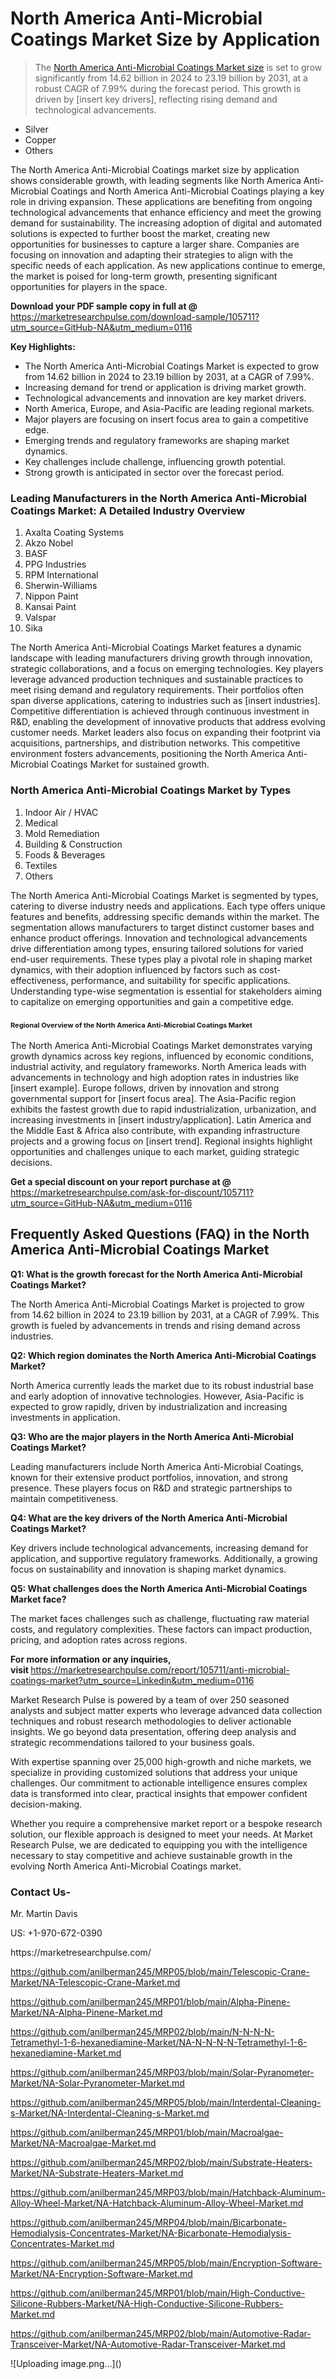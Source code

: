 <h1>North America Anti-Microbial Coatings Market&nbsp;Size by Application</h1><blockquote><p>The <a href="https://marketresearchpulse.com/download-sample/105711?utm_source=GitHub-NA&amp;utm_medium=0116">North America Anti-Microbial Coatings Market size</a> is set to grow significantly from 14.62 billion in 2024 to 23.19 billion by 2031, at a robust CAGR of 7.99% during the forecast period. This growth is driven by [insert key drivers], reflecting rising demand and technological advancements.</p></blockquote><ul><li>Silver<li> Copper<li> Others</li></ul><p>The North America Anti-Microbial Coatings market size by application shows considerable growth, with leading segments like North America Anti-Microbial Coatings and North America Anti-Microbial Coatings playing a key role in driving expansion. These applications are benefiting from ongoing technological advancements that enhance efficiency and meet the growing demand for sustainability. The increasing adoption of digital and automated solutions is expected to further boost the market, creating new opportunities for businesses to capture a larger share. Companies are focusing on innovation and adapting their strategies to align with the specific needs of each application. As new applications continue to emerge, the market is poised for long-term growth, presenting significant opportunities for players in the space.</p><p><strong>Download your PDF sample copy in full at @ </strong><a href="https://marketresearchpulse.com/download-sample/105711?utm_source=GitHub-NA&amp;utm_medium=0116">https://marketresearchpulse.com/download-sample/105711?utm_source=GitHub-NA&amp;utm_medium=0116</a></p><p><strong>Key Highlights: </strong></p><ul><li>The North America Anti-Microbial Coatings Market is expected to grow from 14.62 billion in 2024 to 23.19 billion by 2031, at a CAGR of 7.99%.</li><li>Increasing demand for trend or application is driving market growth.</li><li>Technological advancements and innovation are key market drivers.</li><li>North America, Europe, and Asia-Pacific are leading regional markets.</li><li>Major players are focusing on insert focus area to gain a competitive edge.</li><li>Emerging trends and regulatory frameworks are shaping market dynamics.</li><li>Key challenges include challenge, influencing growth potential.</li><li>Strong growth is anticipated in sector over the forecast period.</li></ul><h3>Leading Manufacturers in the North America Anti-Microbial Coatings Market: A Detailed Industry Overview</h3><ol><li>Axalta Coating Systems</li><li>Akzo Nobel</li><li>BASF</li><li>PPG Industries</li><li>RPM International</li><li>Sherwin-Williams</li><li>Nippon Paint</li><li>Kansai Paint</li><li>Valspar</li><li>Sika</li></ol><div class="flex max-w-full flex-col flex-grow"><div class="min-h-8 text-message flex w-full flex-col items-end gap-2 whitespace-normal break-words [.text-message+&amp;]:mt-5" dir="auto" data-message-author-role="assistant" data-message-id="fd8432e4-4910-450d-b182-61b7bfb0a01f" data-message-model-slug="gpt-4o"><div class="flex w-full flex-col gap-1 empty:hidden first:pt-[3px]"><div class="markdown prose w-full break-words dark:prose-invert light"><p>The North America Anti-Microbial Coatings Market features a dynamic landscape with leading manufacturers driving growth through innovation, strategic collaborations, and a focus on emerging technologies. Key players leverage advanced production techniques and sustainable practices to meet rising demand and regulatory requirements. Their portfolios often span diverse applications, catering to industries such as [insert industries]. Competitive differentiation is achieved through continuous investment in R&amp;D, enabling the development of innovative products that address evolving customer needs. Market leaders also focus on expanding their footprint via acquisitions, partnerships, and distribution networks. This competitive environment fosters advancements, positioning the North America Anti-Microbial Coatings Market for sustained growth.</p></div></div></div></div><h3>North America Anti-Microbial Coatings Market by Types</h3><ol><li>Indoor Air / HVAC<li> Medical<li> Mold Remediation<li> Building & Construction<li> Foods & Beverages<li> Textiles<li> Others</li></ol><div class="flex max-w-full flex-col flex-grow"><div class="min-h-8 text-message flex w-full flex-col items-end gap-2 whitespace-normal break-words [.text-message+&amp;]:mt-5" dir="auto" data-message-author-role="assistant" data-message-id="084470be-0bb7-4664-bddf-5156b4f41249" data-message-model-slug="gpt-4o-mini"><div class="flex w-full flex-col gap-1 empty:hidden first:pt-[3px]"><div class="markdown prose w-full break-words dark:prose-invert light"><p>The North America Anti-Microbial Coatings Market is segmented by types, catering to diverse industry needs and applications. Each type offers unique features and benefits, addressing specific demands within the market. The segmentation allows manufacturers to target distinct customer bases and enhance product offerings. Innovation and technological advancements drive differentiation among types, ensuring tailored solutions for varied end-user requirements. These types play a pivotal role in shaping market dynamics, with their adoption influenced by factors such as cost-effectiveness, performance, and suitability for specific applications. Understanding type-wise segmentation is essential for stakeholders aiming to capitalize on emerging opportunities and gain a competitive edge.</p></div></div></div></div><h3><span style="font-size: 11px;">Regional Overview of the North America Anti-Microbial Coatings Market</span></h3><div class="flex max-w-full flex-col flex-grow"><div class="min-h-8 text-message flex w-full flex-col items-end gap-2 whitespace-normal break-words [.text-message+&amp;]:mt-5" dir="auto" data-message-author-role="assistant" data-message-id="e9038762-ce64-4e30-91c9-9bd413514231" data-message-model-slug="gpt-4o-mini"><div class="flex w-full flex-col gap-1 empty:hidden first:pt-[3px]"><div class="markdown prose w-full break-words dark:prose-invert light"><p>The North America Anti-Microbial Coatings Market demonstrates varying growth dynamics across key regions, influenced by economic conditions, industrial activity, and regulatory frameworks. North America leads with advancements in technology and high adoption rates in industries like [insert example]. Europe follows, driven by innovation and strong governmental support for [insert focus area]. The Asia-Pacific region exhibits the fastest growth due to rapid industrialization, urbanization, and increasing investments in [insert industry/application]. Latin America and the Middle East &amp; Africa also contribute, with expanding infrastructure projects and a growing focus on [insert trend]. Regional insights highlight opportunities and challenges unique to each market, guiding strategic decisions.</p></div></div></div></div><p><strong>Get a special discount on your report purchase at @ </strong><a href="https://marketresearchpulse.com/ask-for-discount/105711?utm_source=GitHub-NA&amp;utm_medium=0116">https://marketresearchpulse.com/ask-for-discount/105711?utm_source=GitHub-NA&amp;utm_medium=0116</a></p><h2>Frequently Asked Questions (FAQ) in the North America Anti-Microbial Coatings Market</h2><p><strong>Q1: What is the growth forecast for the North America Anti-Microbial Coatings Market?</strong></p><p>The North America Anti-Microbial Coatings Market is projected to grow from 14.62 billion in 2024 to 23.19 billion by 2031, at a CAGR of 7.99%. This growth is fueled by advancements in trends and rising demand across industries.</p><p><strong>Q2: Which region dominates the North America Anti-Microbial Coatings Market?</strong></p><p>North America currently leads the market due to its robust industrial base and early adoption of innovative technologies. However, Asia-Pacific is expected to grow rapidly, driven by industrialization and increasing investments in application.</p><p><strong>Q3: Who are the major players in the North America Anti-Microbial Coatings Market?</strong></p><p>Leading manufacturers include North America Anti-Microbial Coatings, known for their extensive product portfolios, innovation, and strong presence. These players focus on R&amp;D and strategic partnerships to maintain competitiveness.</p><p><strong>Q4: What are the key drivers of the North America Anti-Microbial Coatings Market?</strong></p><p>Key drivers include technological advancements, increasing demand for application, and supportive regulatory frameworks. Additionally, a growing focus on sustainability and innovation is shaping market dynamics.</p><p><strong>Q5: What challenges does the North America Anti-Microbial Coatings Market face?</strong></p><p>The market faces challenges such as challenge, fluctuating raw material costs, and regulatory complexities. These factors can impact production, pricing, and adoption rates across regions.</p><p><strong>For more information or any inquiries, visit&nbsp;</strong><a href="https://marketresearchpulse.com/report/105711/anti-microbial-coatings-market?utm_source=Linkedin&utm_medium=0116">https://marketresearchpulse.com/report/105711/anti-microbial-coatings-market?utm_source=Linkedin&utm_medium=0116</a></p><p>Market Research Pulse is powered by a team of over 250 seasoned analysts and subject matter experts who leverage advanced data collection techniques and robust research methodologies to deliver actionable insights. We go beyond data presentation, offering deep analysis and strategic recommendations tailored to your business goals.</p><p>With expertise spanning over 25,000 high-growth and niche markets, we specialize in providing customized solutions that address your unique challenges. Our commitment to actionable intelligence ensures complex data is transformed into clear, practical insights that empower confident decision-making.</p><p>Whether you require a comprehensive market report or a bespoke research solution, our flexible approach is designed to meet your needs. At Market Research Pulse, we are dedicated to equipping you with the intelligence necessary to stay competitive and achieve sustainable growth in the evolving North America Anti-Microbial Coatings market.</p><h3><strong>Contact Us-</strong></h3><p>Mr. Martin Davis</p><p>US: +1-970-672-0390</p><p>https://marketresearchpulse.com/</p><p><a href="https://github.com/anilberman245/MRP05/blob/main/Telescopic-Crane-Market/NA-Telescopic-Crane-Market.md">https://github.com/anilberman245/MRP05/blob/main/Telescopic-Crane-Market/NA-Telescopic-Crane-Market.md</a></p><p><a href="https://github.com/anilberman245/MRP01/blob/main/Alpha-Pinene-Market/NA-Alpha-Pinene-Market.md">https://github.com/anilberman245/MRP01/blob/main/Alpha-Pinene-Market/NA-Alpha-Pinene-Market.md</a></p><p><a href="https://github.com/anilberman245/MRP02/blob/main/N-N-N-N-Tetramethyl-1-6-hexanediamine-Market/NA-N-N-N-N-Tetramethyl-1-6-hexanediamine-Market.md">https://github.com/anilberman245/MRP02/blob/main/N-N-N-N-Tetramethyl-1-6-hexanediamine-Market/NA-N-N-N-N-Tetramethyl-1-6-hexanediamine-Market.md</a></p><p><a href="https://github.com/anilberman245/MRP03/blob/main/Solar-Pyranometer-Market/NA-Solar-Pyranometer-Market.md">https://github.com/anilberman245/MRP03/blob/main/Solar-Pyranometer-Market/NA-Solar-Pyranometer-Market.md</a></p><p><a href="https://github.com/anilberman245/MRP05/blob/main/Interdental-Cleaning-s-Market/NA-Interdental-Cleaning-s-Market.md">https://github.com/anilberman245/MRP05/blob/main/Interdental-Cleaning-s-Market/NA-Interdental-Cleaning-s-Market.md</a></p><p><a href="https://github.com/anilberman245/MRP01/blob/main/Macroalgae-Market/NA-Macroalgae-Market.md">https://github.com/anilberman245/MRP01/blob/main/Macroalgae-Market/NA-Macroalgae-Market.md</a></p><p><a href="https://github.com/anilberman245/MRP02/blob/main/Substrate-Heaters-Market/NA-Substrate-Heaters-Market.md">https://github.com/anilberman245/MRP02/blob/main/Substrate-Heaters-Market/NA-Substrate-Heaters-Market.md</a></p><p><a href="https://github.com/anilberman245/MRP03/blob/main/Hatchback-Aluminum-Alloy-Wheel-Market/NA-Hatchback-Aluminum-Alloy-Wheel-Market.md">https://github.com/anilberman245/MRP03/blob/main/Hatchback-Aluminum-Alloy-Wheel-Market/NA-Hatchback-Aluminum-Alloy-Wheel-Market.md</a></p><p><a href="https://github.com/anilberman245/MRP04/blob/main/Bicarbonate-Hemodialysis-Concentrates-Market/NA-Bicarbonate-Hemodialysis-Concentrates-Market.md">https://github.com/anilberman245/MRP04/blob/main/Bicarbonate-Hemodialysis-Concentrates-Market/NA-Bicarbonate-Hemodialysis-Concentrates-Market.md</a></p><p><a href="https://github.com/anilberman245/MRP05/blob/main/Encryption-Software-Market/NA-Encryption-Software-Market.md">https://github.com/anilberman245/MRP05/blob/main/Encryption-Software-Market/NA-Encryption-Software-Market.md</a></p><p><a href="https://github.com/anilberman245/MRP01/blob/main/High-Conductive-Silicone-Rubbers-Market/NA-High-Conductive-Silicone-Rubbers-Market.md">https://github.com/anilberman245/MRP01/blob/main/High-Conductive-Silicone-Rubbers-Market/NA-High-Conductive-Silicone-Rubbers-Market.md</a></p><p><a href="https://github.com/anilberman245/MRP02/blob/main/Automotive-Radar-Transceiver-Market/NA-Automotive-Radar-Transceiver-Market.md">https://github.com/anilberman245/MRP02/blob/main/Automotive-Radar-Transceiver-Market/NA-Automotive-Radar-Transceiver-Market.md</a></p>
![Uploading image.png…]()
